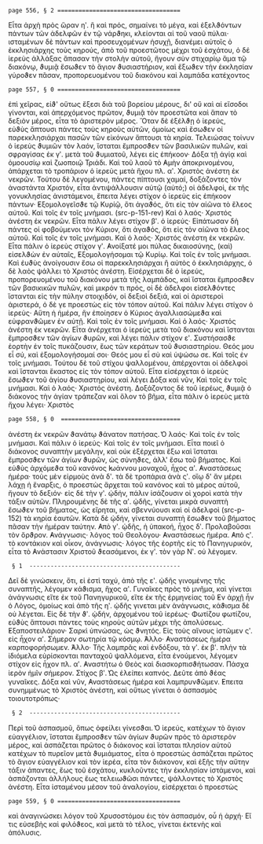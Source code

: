 
`page 556, § 2 ===================================`


Εἶτα ἀρχὴ πρὸς ὥραν ηʹ. ἣ καὶ πρός, σημαίνει τὸ μέγα, καὶ ἐξελϑόντων 
πάντων τῶν ἀδελφῶν ἐν τῷ νάρϑηκι, κλείονται αἱ τοῦ ναοῦ πύλαι· 
ισταμένων δὲ πάντων καὶ προσευχομένων ἡσυχῇ, διανέμει αὐτοῖς ὁ 
ἐκκλησιάρχης τοὺς κηρούς, ἀπὸ τοῦ προεστῶτος μέχρι τοῦ ἐσχάτου, ὁ 
δέ ἱερεὺς ἀλλάξας ἅπασαν τὴν στολὴν αὐτοῦ, ἤγουν σὺν στιχαρίῳ ἅμα 
τῷ διακόνῳ, ϑυμιᾷ ἔσωϑεν τὸ ἅγιον ϑυσιαστήριον, καὶ ἔξωϑεν τὴν ἐκκλησίαν 
γύροϑεν πᾶσαν, προπορευομένου τοῦ διακόνου καὶ λαμπάδα κατέχοντος 

`page 557, § 0 ===================================`

ἐπὶ χεῖρας, εἰϑ' οὕτως ἔξεσι διὰ τοῦ βορείου μέρους, δι' οὔ καὶ 
αἰ εἴσοδοι γίνονται, καὶ ἀπερχόμενος πρῶτον, ϑυμιᾷ τὸν προεστῶτα καὶ 
ἅπαν τὸ δεξιὸν μέρος, εἶτα τὸ ἀριστερὸν μέρος. Ὅταν δὲ ἐξέλϑῃ ὁ ἰερεύς,  
εὐϑὺς ἅπτουσι πάντες τοὺς κηροὺς αὐτῶν, ὁμοίως καὶ ἔσωϑεν οἱ 
παρεκκλησιάρχαι πασῶν τῶν εἰκόνων ἅπτουσι τὰ κηρία. Τελειώσας τοίνυν 
ὁ ἱερεὺς ϑυμιῶν τὸν λαόν, ἵσταται ἔμπροσϑεν τῶν βασιλικῶν πυλῶν, 
καὶ σφραγίσας ἐκ γʹ. μετὰ τοῦ ϑυμιατοῦ, λέγει εἰς ἐπήκοον· Δόξα τῇ 
ἁγίᾳ καὶ ὁμοουσίῳ καὶ ζωοποιῷ Τριάδι. Καὶ τοῦ λαοῦ τὸ ̓Αμὴν ἀποκρινομένου, 
ἀπάρχεται τὸ τροπάριον ὁ ἱερεὺς μετὰ ἤχου πλ. αʹ. Χριστὸς 
ἀνέστη ἐκ νεκρῶν. Τούτου δὲ λεγομένου, πάντες πίπτουσι χαμαί, 
δοξάζοντες τὸν ἀναστάντα Χριστόν, εἶτα ἀντιψάλλουσιν αὐτῷ (αὐτό;) οἱ 
ἀδελφοὶ, ἐκ τῆς γονυκλησίας ἀνιστάμενοι, ἔπειτα λέγει στίχον ὁ ἱερεὺς 
εἰς ἐπήκοον πάντων· ̓Εξομολογεῖσϑε τῷ Κυρίῷ, ὅτι ἀγαϑός, ὅτι εἰς τὸν 
αἰῶνα τὸ ἔλεος αὐτοῦ. Καὶ τοῖς ἐν τοῖς μνήμασι. (src-p-151-rev) Καὶ ὁ λαός· 
Χριστός ἀνέστη ἐκ νεκρῶν. Εἶτα πάλιν λέγει στίχον βʹ. ὁ ἱερεύς· Εἰπάτωσαν 
δὴ πάντες οἱ φοβούμενοι τὸν Κύριον, ὅτι ἀγαϑός, ὅτι εἰς τὸν 
αἰῶνα τὸ ἔλεος αὐτοῦ. Καὶ τοῖς ἐν τοῖς μνήμασι. Καὶ ὁ λαός· Χριστός 
ἀνέστη ἐκ νεκρῶν. Εἶτα πάλιν ὁ ἱερεὺς στίχον γʹ. ̓Ανοίξατέ μοι πύλας 
δικαιοσύνης, (καὶ) εἰσελϑὼν ἐν αὐταῖς, ̓Εξομολογήσομαι τῷ Κυρίῳ. Καὶ 
τοῖς ἐν τοῖς μνήμασι. Καὶ ἐυϑὺς ἀνοίγουσιν ἔσω οἱ παρεκκλησιάρχαι 
ἢ αὐτὸς ὁ ἐκκλησιάρχης, ὁ δὲ λαὸς ψάλλει τὸ Χριστὸς ἀνέστη. Εἰσέρχεται 
δὲ ὁ ἱερεύς, προπορευομένου τοῦ διακόνου μετὰ τῆς λαμπάδος, καὶ 
ἵσταται ἔμπροσϑεν τῶν βασικικῶν πυλῶν, καὶ μικρόν τι πρός, οἱ δὲ 
ἀδελφοι εἰσελϑόντες ἵστανται εἰς τὴν πύλην στοιχιδόν, οἱ δεξιοὶ δεξιά, 
καὶ οἱ ἀριστεροὶ ἀριστερά, ὁ δὲ γε προεστὼς εἰς τὸν τόπον αὐτοῦ. Καὶ 
πάλιν λέγει στίχον ὁ ἱερεὺς· Αὕτη ἡ ἡμέρα, ἣν ἐποίησεν ὁ Κύριος ἀγαλλιασώμεϑα 
καὶ εὐφρανϑῶμεν ἐν αὐτῇ. Καὶ τοῖς ἐν τοῖς μνήμασι. Καὶ 
ὁ λαός· Χριστός ἀνέστη ἐκ νεκρῶν. Εἶτα ἀνέρχεται ὁ ἱερεὺς μετὰ τοῦ 
διακόνου καὶ ἵστανται ἔμπροσϑεν τῶν ἁγίων ϑυρῶν, καὶ λέγει πάλιν στίχον 
εʹ. Συστήσασϑε ἑορτὴν ἐν τοῖς πυκάζουσιν, ἕως τῶν κεράτων τοῦ 
ϑυσιαστηρίου. Θεός μου εἷ σύ, καὶ ἐξομολογήσομαί σοι· Θεός μου εἶ σὺ 
καὶ ὑψώσω σε. Καὶ τοῖς ἐν τοῖς μνήμασι. Τούτου δὲ τοῦ στίχου ψαλλομένου, 
ἀπέρχονται οἱ ἀδελφοὶ καὶ ἵστανται ἕκαστος εἰς τὸν τόπον αὐτοῦ. 
Εἶτα εἰσέρχεται ὁ ἱερεὺς ἔσωϑεν τοῦ ἁγίου ϑυσιαστηρίου, καὶ λέγει 
Δόξα καὶ νῦν, Καὶ τοῖς ἐν τοῖς μνήμασι. Καὶ ὁ λαός· Χριστός 
ἀνέστη. Δοξάζοντος δὲ τοῦ ἱερέως, ϑυμιᾷ ὁ διάκονος τὴν ἁγίαν 
τράπεζαν καὶ ὅλον τὸ βῆμα, εἶτα πάλιν ὁ ἱερεὺς μετὰ ἤχου λέγει· Χριστὸς 

`page 558, § 0  ==================================`

ἀνέστη ἐκ νεκρῶν ϑανάτῳ ϑάνατον πατήσας. ̔Ο λαός· Καὶ τοῖς ἐν τοῖς 
μνήμασι. Καὶ πάλιν ὁ ἱερεύς· Καὶ τοῖς ἐν τοῖς μνήμασι. Εἶτα ποιεῖ ὁ 
διάκονος συναπτὴν μεγάλην, καὶ οὐκ ἐξέρχεται ἔξω καὶ ἵσταται ἔμπροσϑεν 
τῶν ἁγίων ϑυρῶν, ὡς σύνηϑες, ἀλλ' ἔσω τοῦ βήματος. Καὶ εὐϑὺς 
ἀρχόμεϑα τοῦ κανόνος ̓Ιωάννου μοναχοῦ, ἦχος αʹ. ̓Αναστάσεως ἡμέρα· 
τοὺς μὲν εἱρμοὺς ἀνὰ δʹ. τὰ δὲ τροπάρια ἀνὰ ςʹ. οἵῳ δ' ἄν μέρει λάχῃ 
ἡ ἔναρξις, ὁ προεστὼς ἄρχεται τοῦ κανόνος καὶ τὸ μέρος αὐτοῦ, ἤγουν 
τὸ δεξιόν· εἰς δὲ τὴν γʹ. ᾠδήν, πάλιν ἰσάζουσιν οἱ χοροὶ κατὰ τὴν τάξιν 
αὐτῶν. Πληρουμένης δὲ τῆς αʹ. ᾠδῆς, γίνεται μικρὰ συναπτὴ ἔσωϑεν 
τοῦ βήματος, ὡς εἴρηται, καὶ σβεννύουσι καὶ οἱ ἀδελφοὶ (src-p-152) 
τὰ κηρία ἑαυτῶν. Κατὰ δὲ ᾠδήν, γίνεται συναπτὴ ἔσωϑεν τοῦ βήματος 
πᾶσαν τὴν ἡμέραν ταύτην. ̓Απὸ γʹ. ᾠδῆς, ἡ ὑπακοή, ἧχος δʹ. Προλαβοῦσαι 
τὸν ὄρϑρον. ̓Ανάγνωσις· λόγος τοῦ Θεολόγου· ̓Αναστάσεως ἡμέρα. 
̓Απὸ ςʹ. τὸ κοντάκιον καὶ οἶκον, ἀνάγνωσις· λόγος τῆς ἐορτῆς εἰς 
τὸ Πανηγυρικόν, εἶτα τὸ ̓Ανάστασιν Χριστοῦ ϑεασάμενοι, ἐκ γʹ. τὸν γὰρ 
Νʹ. οὐ λέγομεν.

` § 1  -------------------------------------------`

Δεῖ δὲ γινώσκειν, ὅτι, εἰ ἐστὶ ταχύ, ἀπὸ τῆς εʹ. ᾠδῆς γινομένης 
τῆς συναπτῆς, λέγομεν κάϑισμα, ἣχος αʹ. Γυναῖκες πρὸς τὸ μνῆμα, καὶ 
γίνεται ἀνάγνωσις εἴτε ἐκ τοῦ  Πανηγυρικοῦ, εἴτε ἐκ τῆς ἑρμηνείας τοῦ 
̓Εν ἀρχῇ ἦν ὁ Λόγος, ὁμοίως καὶ ἀπὸ τῆς ηʹ. ᾠδῆς γινεται μὲν ἀνάγνωσις, 
κάϑισμα δὲ οὐ λέγεται. Εἰς δὲ τὴν ϑʹ. ᾠδήν, ἀρχομένου τοῦ ἱερέως· 
Φωτίζου φωτίζου, εὐϑὺς ἅπτουσι πάντες τοὺς κηροὺς αὐτῶν μέχρι 
τῆς ἀπολύσεως. ̓Εξαποστειλάριον· Σαρκὶ ὑπνώσας, ὡς ϑνητός. Εἰς τοὺς 
αἴνους ἱστῶμεν ςʹ. εἰς ἧχον αʹ. Σήμερον σωτηρία τῷ κόσμῳ. ̓́Αλλο· 
̓Αναστάσεως ἡμέρα καρποφορήσωμεν. ̓́Αλλο· Τῆς λαμπρᾶς καὶ ἐνδόξου, 
τὰ γʹ. ἐκ βʹ. πλὴν τὰ ἰδιόμελα εὑρίσκονται πανταχοῦ ψαλλόμενα, εἶτα 
ἐνούμενοι, λέγομεν στίχον εἰς ἦχον πλ. αʹ. ̓Αναστήτω ὁ Θεὸς καὶ διασκορπισϑήτωσαν. 
Πάσχα ἱερὸν ἡμῖν σήμερον. Στίχος βʹ. ̔Ως ἐλείπει 
καπνός. Δεῦτε ἀπὸ ϑέας γυναῖκες. Δόξα καὶ νῦν, ̓Αναστάσεως ἡμέρα 
καὶ λαμπρυνϑῶμεν. ̓́Επειτα συνημμένως τὸ Χριστὸς ἀνέστη, καὶ οὔτως 
γίνεται ὁ ἀσπασμὸς τοιουτοτρόπως· 

` § 2  -------------------------------------------`

Περὶ τοῦ ἀσπασμοῦ,  ὅπως ὀφείλει γίνεσϑαι. ̔Ο ἱερεύς, κατέχων τὸ 
ἅγιον εὐαγγέλιον, ἵσταται ἔμπροσϑεν τῶν ἁγίων ϑυρῶν πρὸς τὸ ἀριστερὸν 
μέρος, καὶ ἀσπάζεται πρῶτος ὁ διάκονος καὶ ἵσταται πλησίον αὐτοῦ κατέχων 
τὸ πυρεῖον μετὰ ϑυμιάματος, εἶτα ὁ προεστὼς ἀσπάζεται πρῶτος
τὸ ἅγιον εὐαγγέλιον καὶ τὸν ἱερέα, εἶτα τὸν διάκονον, καὶ ἑξῆς τὴν αὔτην
τάξιν ἀπαντες, ἕως τοῦ ἐσχάτου, κυκλοῦντες τὴν ἐκκλησίαν ἱστάμενοι,
καὶ ἀσπάζονται ἀλλήλους ἕως τελειωϑῶσι πάντες, ψάλλοντες τὸ Χριστὸς
ἀνέστη. Εἶτα ἱσταμένου μέσον τοῦ ἀναλογίου, εἰσέρχεται ὁ προεστὼς

`page 559, § 0 ===================================`

καὶ ἀναγινώσκει λόγον τοῦ Χρυσοστόμου ἐις τὸν ἀσπασμόν, οὗ ἡ
ἀρχή· Εἴ τις εὐσεβὴς καὶ φιλόϑεος, καὶ μετὰ τὸ τέλος, γίνεται ἐκτενὴς
καὶ ἀπόλυσις.
